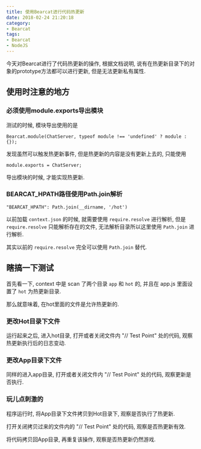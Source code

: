 ```yaml
---
title: 使用Bearcat进行代码热更新
date: 2018-02-24 21:20:18
category:
- Bearcat
tags:
- Bearcat
- NodeJS
---
```


今天对Bearcat进行了代码热更新的操作, 根据文档说明, 说有在热更新目录下的对象的prototype方法都可以进行更新, 但是无法更新私有属性.

## 使用时注意的地方

### 必须使用module.exports导出模块

测试的时候, 模块导出使用的是

    Bearcat.module(ChatServer, typeof module !== 'undefined' ? module : {});
    
发现虽然可以触发热更新事件, 但是热更新的内容是没有更新上去的, 只能使用

    module.exports = ChatServer;
    
导出模块的时候, 才能实现热更新.

### BEARCAT_HPATH路径使用Path.join解析

    "BEARCAT_HPATH": Path.join(__dirname, '/hot')

以前加载 `context.json` 的时候, 就需要使用 `require.resolve` 进行解析, 但是 `require.resolve` 只能解析存在的文件, 无法解析目录所以这里使用 `Path.join` 进行解析.

其实以前的 `require.resolve` 完全可以使用 `Path.join` 替代.

<!--more-->


## 瞎搞一下测试

首先看一下, context 中是 scan 了两个目录 `app` 和 `hot` 的, 并且在 app.js 里面设置了 `hot` 为热更新目录.

那么就意味着, 在hot里面的文件是允许热更新的.

### 更改Hot目录下文件

运行起来之后, 进入hot目录, 打开或者关闭文件内 "// Test Point" 处的代码, 观察热更新执行后的日志变动.

### 更改App目录下文件

同样的进入app目录, 打开或者关闭文件内 "// Test Point" 处的代码, 观察更新是否执行.

### 玩儿点刺激的

程序运行时, 将App目录下文件拷贝到Hot目录下, 观察是否执行了热更新.

打开关闭拷贝过来的文件内的 "// Test Point" 处的代码, 观察是否热更新有效.

将代码拷贝回App目录, 再重复该操作, 观察是否热更新仍然游戏.
